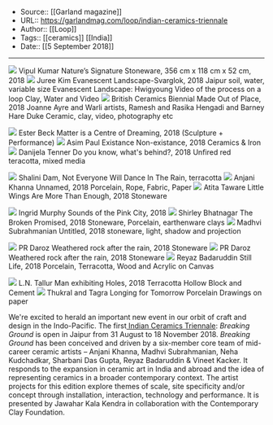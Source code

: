 ﻿
  * Source:: [[Garland magazine]]
  * URL:: https://garlandmag.com/loop/indian-ceramics-triennale
  * Author:: [[Loop]]
  * Tags:: [[ceramics]] [[India]]
  * Date:: [[5 September 2018]]


* * *
[![](https://garlandmag.com/wp-content/uploads/2018/09/OSB6864-1024x683.jpg)](https://garlandmag.com/wp-content/uploads/2018/09/OSB6864.jpg)
     Vipul Kumar Nature’s Signature Stoneware, 356 cm x 118 cm x 52 cm, 2018
[![](https://garlandmag.com/wp-content/uploads/2018/09/OSB7001-1024x683.jpg)](https://garlandmag.com/wp-content/uploads/2018/09/OSB7001.jpg)
     Juree Kim Evanescent Landscape-Svarglok, 2018 Jaipur soil, water, variable size Evanescent Landscape: Hwigyoung Video of the process on a loop Clay, Water and Video
[![](https://garlandmag.com/wp-content/uploads/2018/09/OSB6316-1024x683.jpg)](https://garlandmag.com/wp-content/uploads/2018/09/OSB6316.jpg)
     British Ceramics Biennial Made Out of Place, 2018 Joanne Ayre and Warli artists, Ramesh and Rasika Hengadi and Barney Hare Duke Ceramic, clay, video, photography etc
  

[![](https://garlandmag.com/wp-content/uploads/2018/09/OSB6356-1024x683.jpg)](https://garlandmag.com/wp-content/uploads/2018/09/OSB6356.jpg)
     Ester Beck Matter is a Centre of Dreaming, 2018 (Sculpture + Performance)
[![](https://garlandmag.com/wp-content/uploads/2018/09/OSB6798-1024x683.jpg)](https://garlandmag.com/wp-content/uploads/2018/09/OSB6798.jpg)
     Asim Paul Existance Non-existance, 2018 Ceramics & Iron
[![](https://garlandmag.com/wp-content/uploads/2018/09/OSB5783-1024x683.jpg)](https://garlandmag.com/wp-content/uploads/2018/09/OSB5783.jpg)
     Danijela Tenner Do you know, what's behind?, 2018 Unfired red teracotta, mixed media
  

[![](https://garlandmag.com/wp-content/uploads/2018/09/OSB6220-1024x683.jpg)](https://garlandmag.com/wp-content/uploads/2018/09/OSB6220.jpg)
     Shalini Dam, Not Everyone Will Dance In The Rain, terracotta
[![](https://garlandmag.com/wp-content/uploads/2018/09/OSB6307-1024x683.jpg)](https://garlandmag.com/wp-content/uploads/2018/09/OSB6307.jpg)
     Anjani Khanna Unnamed, 2018 Porcelain, Rope, Fabric, Paper
[![](https://garlandmag.com/wp-content/uploads/2018/09/OSB5419.jpg)](https://garlandmag.com/wp-content/uploads/2018/09/OSB5419.jpg)
     Atita Taware Little Wings Are More Than Enough, 2018 Stoneware
  

[![](https://garlandmag.com/wp-content/uploads/2018/09/OSB5527-1024x683.jpg)](https://garlandmag.com/wp-content/uploads/2018/09/OSB5527.jpg)
     Ingrid Murphy Sounds of the Pink City, 2018
[![](https://garlandmag.com/wp-content/uploads/2018/09/OSB5680-1024x683.jpg)](https://garlandmag.com/wp-content/uploads/2018/09/OSB5680.jpg)
     Shirley Bhatnagar The Broken Promised, 2018 Stoneware, Porcelain, earthenware clays
[![](https://garlandmag.com/wp-content/uploads/2018/09/OSB5255.jpg)](https://garlandmag.com/wp-content/uploads/2018/09/OSB5255.jpg)
     Madhvi Subrahmanian Untitled, 2018 stoneware, light, shadow and projection
  

[![](https://garlandmag.com/wp-content/uploads/2018/09/OSB5285-1024x683.jpg)](https://garlandmag.com/wp-content/uploads/2018/09/OSB5285.jpg)
     PR Daroz Weathered rock after the rain, 2018 Stoneware
[![](https://garlandmag.com/wp-content/uploads/2018/09/OSB5301-1024x683.jpg)](https://garlandmag.com/wp-content/uploads/2018/09/OSB5301.jpg)
     PR Daroz Weathered rock after the rain, 2018 Stoneware
[![](https://garlandmag.com/wp-content/uploads/2018/09/OSB5608-1024x683.jpg)](https://garlandmag.com/wp-content/uploads/2018/09/OSB5608.jpg)
     Reyaz Badaruddin Still Life, 2018 Porcelain, Terracotta, Wood and Acrylic on Canvas
  

[![](https://garlandmag.com/wp-content/uploads/2018/09/OSB5624.jpg)](https://garlandmag.com/wp-content/uploads/2018/09/OSB5624.jpg)
     L.N. Tallur Man exhibiting Holes, 2018 Terracotta Hollow Block and Cement
[![](https://garlandmag.com/wp-content/uploads/2018/09/OSB5236-1024x683.jpg)](https://garlandmag.com/wp-content/uploads/2018/09/OSB5236.jpg)
     Thukral and Tagra Longing for Tomorrow Porcelain Drawings on paper
  

We're excited to herald an important new event in our orbit of craft and design in the Indo-Pacific. The first[ Indian Ceramics Triennale](https://indianceramicstriennale.com/): _Breaking Ground_ is open in Jaipur from 31 August to 18 November 2018.
 _Breaking Ground_ has been conceived and driven by a six-member core team of mid-career ceramic artists – Anjani Khanna, Madhvi Subrahmanian, Neha Kudchadkar, Sharbani Das Gupta, Reyaz Badaruddin  & Vineet Kacker. It responds to the expansion in ceramic art in India and abroad and the idea of representing ceramics in a broader contemporary context. The artist projects for this edition explore themes of scale, site specificity and/or concept through installation, interaction, technology and performance. It is presented by Jawahar Kala Kendra in collaboration with the Contemporary Clay Foundation.

